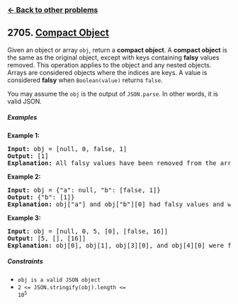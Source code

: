 ### [&#8592; Back to other problems](../../README.md)

## 2705. [Compact Object](https://leetcode.com/problems/compact-object/)

Given an object or array `obj`, return a **compact object**. A **compact object** is the same as the
original
object, except with keys containing **falsy** values removed. This operation applies to the object
and
any nested objects. Arrays are considered objects where the indices are keys. A value is considered
**falsy** when `Boolean(value)` returns `false`.

You may assume the `obj` is the output of `JSON.parse`. In other words, it is valid JSON.

##### Examples

**Example 1:**

<pre>
<b>Input:</b> obj = [null, 0, false, 1]
<b>Output:</b> [1]
<b>Explanation:</b> All falsy values have been removed from the array.
</pre>

**Example 2:**

<pre>
<b>Input:</b> obj = {"a": null, "b": [false, 1]}
<b>Output:</b> {"b": [1]}
<b>Explanation:</b> obj["a"] and obj["b"][0] had falsy values and were removed.
</pre>

**Example 3:**

<pre>
<b>Input:</b> obj = [null, 0, 5, [0], [false, 16]]
<b>Output:</b> [5, [], [16]]
<b>Explanation:</b> obj[0], obj[1], obj[3][0], and obj[4][0] were falsy and removed.
</pre>

##### Constraints

* <code>obj is a valid JSON object</code>
* <code>2 <= JSON.stringify(obj).length <= 10<sup>5</sup></code>
